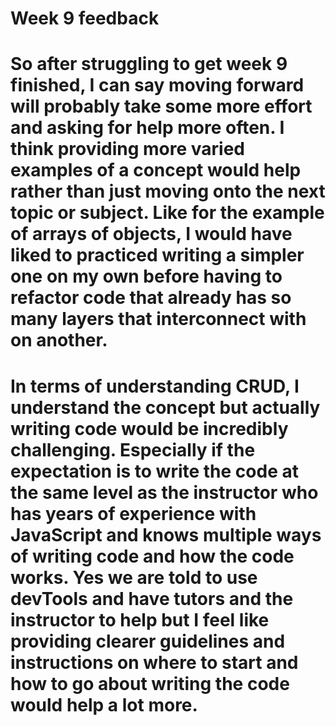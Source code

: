 # Week 9 feedback 

# So after struggling to get week 9 finished, I can say moving forward will probably take some more effort and asking for help more often. I think providing more varied examples of a concept would help rather than just moving onto the next topic or subject. Like for the example of arrays of objects, I would have liked to practiced writing a simpler one on my own before having to refactor code that already has so many layers that interconnect with on another. 

# In terms of understanding CRUD, I understand the concept but actually writing code would be incredibly challenging. Especially if the expectation is to write the code at the same level as the instructor who has years of experience with JavaScript and knows multiple ways of writing code and how the code works. Yes we are told to use devTools and have tutors and the instructor to help but I feel like providing clearer guidelines and instructions on where to start and how to go about writing the code would help a lot more. 